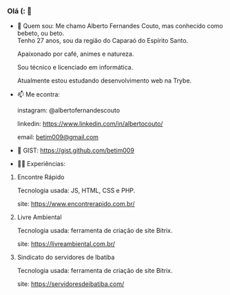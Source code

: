 ### Olá (: 👋

- 💬 Quem sou:
  Me chamo Alberto Fernandes Couto, mas conhecido como bebeto, ou beto.  
  Tenho 27 anos, sou da região do Caparaó do Espírito Santo. 
  
  Apaixonado por café, animes e natureza. 
  
  Sou técnico e licenciado em informática. 
  
  Atualmente estou estudando desenvolvimento web na Trybe.  


- 📫 Me econtra: 

  instagram: @albertofernandescouto
  
  linkedin: https://www.linkedin.com/in/albertocouto/
  
  email: betim009@gmail.com
  
- :eyes: GIST: 
  https://gist.github.com/betim009
  
- :technologist: Experiências:
 1. Encontre Rápido
 
    Tecnologia usada: JS, HTML, CSS e PHP. 
    
    site: https://www.encontrerapido.com.br/
    
 2. Livre Ambiental 
 
    Tecnologia usada: ferramenta de criação de site Bitrix. 
    
    site: https://livreambiental.com.br/
    
 3. Sindicato do servidores de Ibatiba
 
    Tecnologia usada: ferramenta de criação de site Bitrix. 
    
    site: https://servidoresdeibatiba.com/


